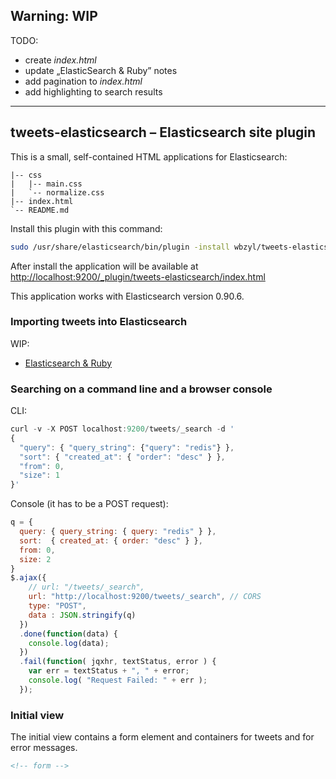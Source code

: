 ## Warning: WIP

TODO:

* create *index.html*
* update „ElasticSearch & Ruby” notes
* add pagination to *index.html*
* add highlighting to search results

----

## tweets-elasticsearch – Elasticsearch site plugin

This is a small, self-contained HTML applications for Elasticsearch:

```
|-- css
|   |-- main.css
|   `-- normalize.css
|-- index.html
`-- README.md
```

Install this plugin with this command:

```sh
sudo /usr/share/elasticsearch/bin/plugin -install wbzyl/tweets-elasticsearch
```

After install the application will be available at
[http://localhost:9200/_plugin/tweets-elasticsearch/index.html](http://localhost:9200/_plugin/tweets-elasticsearch/index.html)

This application works with Elasticsearch version 0.90.6.


### Importing tweets into Elasticsearch

WIP:

* [Elasticsearch & Ruby](http://wbzyl.inf.ug.edu.pl/nosql/elasticsearch-ruby)


### Searching on a command line and a browser console

CLI:

```js
curl -v -X POST localhost:9200/tweets/_search -d '
{
  "query": { "query_string": {"query": "redis"} },
  "sort": { "created_at": { "order": "desc" } },
  "from": 0,
  "size": 1
}'
```

Console (it has to be a POST request):

```js
q = {
  query: { query_string: { query: "redis" } },
  sort:  { created_at: { order: "desc" } },
  from: 0,
  size: 2
}
$.ajax({
    // url: "/tweets/_search",
    url: "http://localhost:9200/tweets/_search", // CORS
    type: "POST",
    data : JSON.stringify(q)
  })
  .done(function(data) {
    console.log(data);
  })
  .fail(function( jqxhr, textStatus, error ) {
    var err = textStatus + ", " + error;
    console.log( "Request Failed: " + err );
  });
```

### Initial view

The initial view contains a form element and containers
for tweets and for error messages.

```html
<!-- form -->
```
